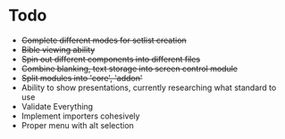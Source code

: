 # Todo

* ~~Complete different modes for setlist creation~~
* ~~Bible viewing ability~~
* ~~Spin out different components into different files~~
* ~~Combine blanking, text storage into screen control module~~
* ~~Split modules into 'core', 'addon'~~
* Ability to show presentations, currently researching what standard to use
* Validate Everything
* Implement importers cohesively
* Proper menu with alt selection

